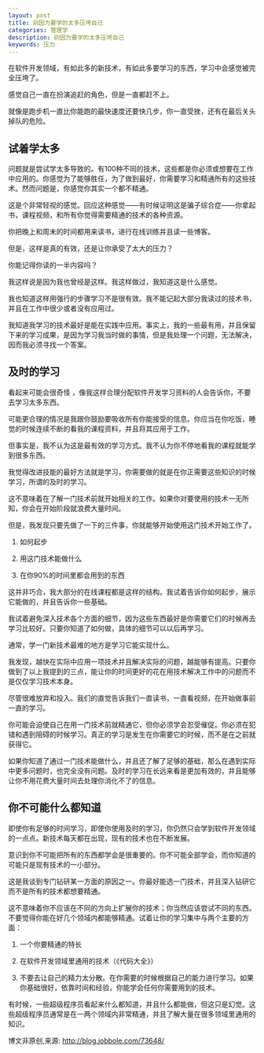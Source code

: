 ```yaml
---
layout: post
title: 别因为要学的太多压垮自己
categories: 管理学
description: 别因为要学的太多压垮自己
keywords: 压力
---
```


在软件开发领域，有如此多的新技术，有如此多要学习的东西，学习中会感觉被完全压垮了。

感觉自己一直在扮演追赶的角色，但是一直都赶不上。

就像是跑步机一直比你能跑的最快速度还要快几步，你一直受挫，还有在最后关头掉队的危险。<!--\n\n-->

## 试着学太多

问题就是尝试学太多导致的。有100种不同的技术，这些都是你必须或想要在工作中应用的。你感觉为了能够胜任，为了做到最好，你需要学习和精通所有的这些技术。然而问题是，你感觉你其实一个都不精通。

这是个非常轻视的感觉。回应这种感觉——有时候证明这是骗子综合症——你拿起书，课程视频，和所有你觉得需要精通的技术的各种资源。

你把晚上和周末的时间都用来读书，进行在线训练并且读一些博客。

但是，这样是真的有效，还是让你承受了太大的压力？

你能记得你读的一半内容吗？

我这样说是因为我也曾经是这样。我这样做过，我知道这是什么感觉。

我也知道这样用强行的步骤学习不是很有效。我不能记起大部分我读过的技术书，并且在工作中很少或者没有应用过。

我知道我学习的技术最好是能在实践中应用。事实上，我的一些最有用，并且保留下来的学习成果，是因为学习我当时做的事情，但是我处理一个问题，无法解决，因而我必须寻找一个答案。

## 及时的学习
  
看起来可能会很奇怪 ，像我这样合理分配软件开发学习资料的人会告诉你，不要去学习太多东西。

可能更合理的情况是我跟你鼓励要吸收所有你能接受的信息。你应当在你吃饭，睡觉的时候连续不断的看我的课程资料，并且将其应用于工作。

但事实是，我不认为这是最有效的学习方式。我不认为你不停地看我的课程就能学到很多东西。

我觉得改进技能的最好方法就是学习，你需要做的就是在你正需要这些知识的时候学习，所谓的及时的学习。

这不意味着在了解一门技术前就开始相关的工作。如果你对要使用的技术一无所知，你会在开始阶段就浪费大量时间。

但是，我发现只要先做了一下的三件事，你就能够开始使用这门技术开始工作了。

1. 如何起步

2. 用这门技术能做什么

3. 在你90%的时间里都会用到的东西

这并非巧合，我大部分的在线课程都是这样的结构。我试着告诉你如何起步，展示它能做的，并且告诉你一些基础。

我试着避免深入技术各个方面的细节，因为这些东西最好是你需要它们的时候再去学习比较好。只要你知道了如何做，具体的细节可以以后再学习。

通常，学一门新技术最难的地方是学习它能实现什么。

我发现，越快在实际中应用一项技术并且解决实际的问题，越能够有提高。只要你做到了以上我提到的三点，能让你的时间更好的花在用技术解决工作中的问题而不是仅仅学习技术本身。

尽管很难放弃和投入。我们的直觉告诉我们一直读书，一直看视频，在开始做事前一直的学习。

你可能会迫使自己在用一门技术前就精通它，但你必须学会忍受催促。你必须在犯错和遇到阻碍的时候学习。真正的学习是发生在你需要它的时候，而不是在之前就获得它。

如果你知道了通过一门技术能做什么，并且还了解了足够的基础，那么在遇到实际中更多问题时，也完全没有问题。及时的学习在长远来看是更加有效的，并且能够让你不用花费大量时间去处理你消化不了的信息。

## 你不可能什么都知道
    
即使你有足够的时间学习，即使你使用及时的学习，你仍然只会学到软件开发领域的一点点。新技术每天都在出现，现有的技术也在不断发展。

意识到你不可能把所有的东西都学会是很重要的。你不可能全部学会，而你知道的可能只是现有技术的一小部分。

这是我谈到专门钻研某一方面的原因之一。你最好能选一门技术，并且深入钻研它而不是所有的技术都想要精通。

这不意味着你不应该在不同的方向上扩展你的技术；你当然应该尝试不同的东西。不要觉得你能在好几个领域内都能够精通。试着让你的学习集中与两个主要的方面：

1. 一个你要精通的特长

2. 在软件开发领域里通用的技术（《代码大全》）

3. 不要去让自己的精力太分散。在你需要的时候根据自己的能力进行学习。如果你基础很好，依靠时间和经验，你能学会任何你需要用到的技术。

有时候，一些超级程序员看起来什么都知道，并且什么都能做，但这只是幻觉。这些超级程序员通常是在一两个领域内非常精通，并且了解大量在很多领域里通用的知识。


博文非原创,来源: http://blog.jobbole.com/73648/